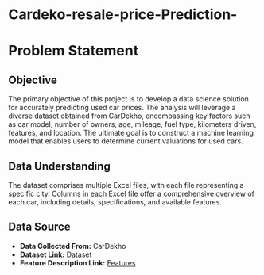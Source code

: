 # Cardeko-resale-price-Prediction-

# Problem Statement

## Objective
The primary objective of this project is to develop a data science solution for accurately predicting used car prices. The analysis will leverage a diverse dataset obtained from CarDekho, encompassing key factors such as car model, number of owners, age, mileage, fuel type, kilometers driven, features, and location. The ultimate goal is to construct a machine learning model that enables users to determine current valuations for used cars.

## Data Understanding
The dataset comprises multiple Excel files, with each file representing a specific city. Columns in each Excel file offer a comprehensive overview of each car, including details, specifications, and available features.

## Data Source
- **Data Collected From:** CarDekho
- **Dataset Link:** [Dataset]((https://drive.google.com/drive/folders/16U7OH7URsCW0rf91cwyDqEgd9UoeZAJh)https://drive.google.com/drive/folders/16U7OH7URsCW0rf91cwyDqEgd9UoeZAJh)
- **Feature Description Link:** [Features](insert_link_here)

